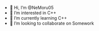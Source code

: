 - 👋 Hi, I’m @NeMoru05
- 👀 I’m interested in C++
- 🌱 I’m currently learning C++
- 💞️ I’m looking to collaborate on Somework

<!---
NeMoru05/NeMoru05 is a ✨ special ✨ repository because its `README.md` (this file) appears on your GitHub profile.
You can click the Preview link to take a look at your changes.
--->

